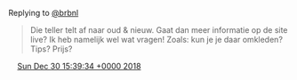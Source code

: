 Replying to [@brbnl](https://twitter.com/brbnl/status/1077310570079096834)

> Die teller telt af naar oud &amp; nieuw\. Gaat dan meer informatie op de site live? Ik heb namelijk wel wat vragen\! Zoals: kun je je daar omkleden? Tips? Prijs?

<img src="../../media/tweet.ico" width="12" /> [Sun Dec 30 15:39:34 +0000 2018](https://twitter.com/DromerDenker/status/1079401617269641216)